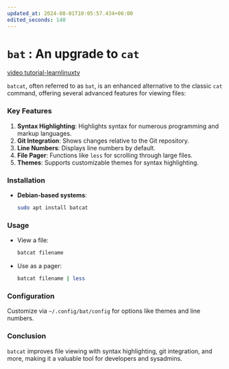 ```yaml
---
updated_at: 2024-08-01T10:05:57.434+06:00
edited_seconds: 140
---
```

# `bat` : An upgrade to `cat`

[video tutorial-learnlinuxtv](https://youtu.be/myg9zTf5aC8?si=ysJh_epKvthnpqUt)

`batcat`, often referred to as `bat`, is an enhanced alternative to the classic `cat` command, offering several advanced features for viewing files:

### Key Features
1. **Syntax Highlighting**: Highlights syntax for numerous programming and markup languages.
2. **Git Integration**: Shows changes relative to the Git repository.
3. **Line Numbers**: Displays line numbers by default.
4. **File Pager**: Functions like `less` for scrolling through large files.
5. **Themes**: Supports customizable themes for syntax highlighting.

### Installation
- **Debian-based systems**:
  ```bash
  sudo apt install batcat
  ```

### Usage
- View a file:
  ```bash
  batcat filename
  ```
- Use as a pager:
  ```bash
  batcat filename | less
  ```

### Configuration
Customize via `~/.config/bat/config` for options like themes and line numbers.

### Conclusion
`batcat` improves file viewing with syntax highlighting, git integration, and more, making it a valuable tool for developers and sysadmins.
